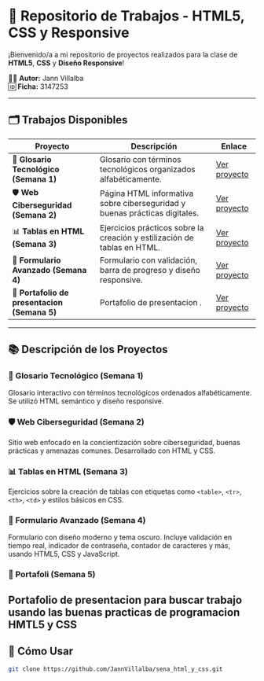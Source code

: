 # 📁 Repositorio de Trabajos - HTML5, CSS y Responsive

¡Bienvenido/a a mi repositorio de proyectos realizados para la clase de **HTML5**, **CSS** y **Diseño Responsive**!

🧑‍💻 **Autor:** Jann Villalba  
🆔 **Ficha:** 3147253  

---

## 🗂 Trabajos Disponibles

| Proyecto | Descripción | Enlace |
|----------|-------------|--------|
| 🧾 **Glosario Tecnológico (Semana 1)** | Glosario con términos tecnológicos organizados alfabéticamente. | [Ver proyecto](https://github.com/JannVillalba/sena_html_y_css/tree/Glosario) |
| 🛡️ **Web Ciberseguridad (Semana 2)** | Página HTML informativa sobre ciberseguridad y buenas prácticas digitales. | [Ver proyecto](https://github.com/JannVillalba/sena_html_y_css/tree/ciberceguridad-pagina) |
| 📊 **Tablas en HTML (Semana 3)** | Ejercicios prácticos sobre la creación y estilización de tablas en HTML. | [Ver proyecto](https://github.com/JannVillalba/sena_html_y_css/tree/Semana-3-Tablas) |
| 📝 **Formulario Avanzado (Semana 4)** | Formulario con validación, barra de progreso y diseño responsive. | [Ver proyecto](https://github.com/JannVillalba/sena_html_y_css/tree/Formulario-semana4) |
| 💼 **Portafolio de presentacion (Semana 5)** | Portafolio de presentacion . | [Ver proyecto](https://github.com/JannVillalba/sena_html_y_css/tree/portafolio_jann_villalba) |

---

## 📚 Descripción de los Proyectos

### 🧾 Glosario Tecnológico (Semana 1)
Glosario interactivo con términos tecnológicos ordenados alfabéticamente. Se utilizó HTML semántico y diseño responsive.

### 🛡️ Web Ciberseguridad (Semana 2)
Sitio web enfocado en la concientización sobre ciberseguridad, buenas prácticas y amenazas comunes. Desarrollado con HTML y CSS.

### 📊 Tablas en HTML (Semana 3)
Ejercicios sobre la creación de tablas con etiquetas como `<table>`, `<tr>`, `<th>`, `<td>` y estilos básicos en CSS.

### 📝 Formulario Avanzado (Semana 4)
Formulario con diseño moderno y tema oscuro. Incluye validación en tiempo real, indicador de contraseña, contador de caracteres y más, usando HTML5, CSS y JavaScript.

### 💼 Portafoli (Semana 5)
Portafolio de presentacion para buscar trabajo usando las buenas practicas de programacion HMTL5 y CSS
---

## 🚀 Cómo Usar

```bash
git clone https://github.com/JannVillalba/sena_html_y_css.git
